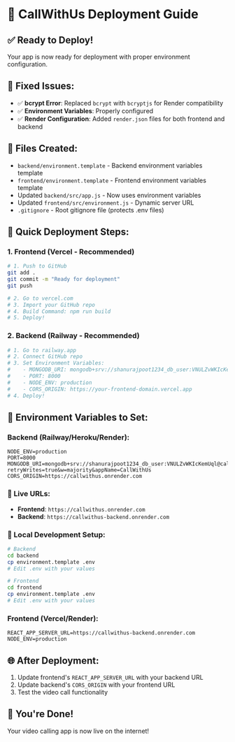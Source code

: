 # 🚀 CallWithUs Deployment Guide

## ✅ Ready to Deploy!

Your app is now ready for deployment with proper environment configuration.

## 🔧 Fixed Issues:
- ✅ **bcrypt Error**: Replaced `bcrypt` with `bcryptjs` for Render compatibility
- ✅ **Environment Variables**: Properly configured
- ✅ **Render Configuration**: Added `render.json` files for both frontend and backend

## 📁 Files Created:
- `backend/environment.template` - Backend environment variables template
- `frontend/environment.template` - Frontend environment variables template
- Updated `backend/src/app.js` - Now uses environment variables
- Updated `frontend/src/environment.js` - Dynamic server URL
- `.gitignore` - Root gitignore file (protects .env files)

## 🎯 Quick Deployment Steps:

### 1. Frontend (Vercel - Recommended)
```bash
# 1. Push to GitHub
git add .
git commit -m "Ready for deployment"
git push

# 2. Go to vercel.com
# 3. Import your GitHub repo
# 4. Build Command: npm run build
# 5. Deploy!
```

### 2. Backend (Railway - Recommended)
```bash
# 1. Go to railway.app
# 2. Connect GitHub repo
# 3. Set Environment Variables:
#    - MONGODB_URI: mongodb+srv://shanurajpoot1234_db_user:VNULZvWKIcKemUql@callwithus.hkkiobo.mongodb.net/?retryWrites=true&w=majority&appName=CallWithUs
#    - PORT: 8000
#    - NODE_ENV: production
#    - CORS_ORIGIN: https://your-frontend-domain.vercel.app
# 4. Deploy!
```

## 🔧 Environment Variables to Set:

### Backend (Railway/Heroku/Render):
```
NODE_ENV=production
PORT=8000
MONGODB_URI=mongodb+srv://shanurajpoot1234_db_user:VNULZvWKIcKemUql@callwithus.hkkiobo.mongodb.net/?retryWrites=true&w=majority&appName=CallWithUs
CORS_ORIGIN=https://callwithus.onrender.com
```

### 🎉 Live URLs:
- **Frontend**: `https://callwithus.onrender.com`
- **Backend**: `https://callwithus-backend.onrender.com`

### 📝 Local Development Setup:
```bash
# Backend
cd backend
cp environment.template .env
# Edit .env with your values

# Frontend  
cd frontend
cp environment.template .env
# Edit .env with your values
```

### Frontend (Vercel/Render):
```
REACT_APP_SERVER_URL=https://callwithus-backend.onrender.com
NODE_ENV=production
```

## 🌐 After Deployment:
1. Update frontend's `REACT_APP_SERVER_URL` with your backend URL
2. Update backend's `CORS_ORIGIN` with your frontend URL
3. Test the video call functionality

## 🎉 You're Done!
Your video calling app is now live on the internet!
